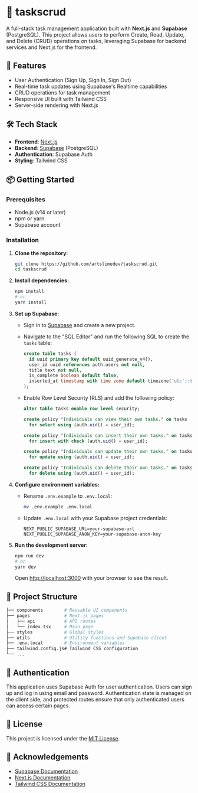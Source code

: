 # 📝 taskscrud

A full-stack task management application built with **Next.js** and **Supabase** (PostgreSQL). This project allows users to perform Create, Read, Update, and Delete (CRUD) operations on tasks, leveraging Supabase for backend services and Next.js for the frontend.

## 🚀 Features

- User Authentication (Sign Up, Sign In, Sign Out)
- Real-time task updates using Supabase's Realtime capabilities
- CRUD operations for task management
- Responsive UI built with Tailwind CSS
- Server-side rendering with Next.js

## 🛠️ Tech Stack

- **Frontend**: [Next.js](https://nextjs.org/)
- **Backend**: [Supabase](https://supabase.com/) (PostgreSQL)
- **Authentication**: Supabase Auth
- **Styling**: Tailwind CSS

## 📦 Getting Started

### Prerequisites

- Node.js (v14 or later)
- npm or yarn
- Supabase account

### Installation

1. **Clone the repository:**

   ```bash
   git clone https://github.com/artslimedev/taskscrud.git
   cd taskscrud
   ```

2. **Install dependencies:**

   ```bash
   npm install
   # or
   yarn install
   ```

3. **Set up Supabase:**

   - Sign in to [Supabase](https://supabase.com/) and create a new project.
   - Navigate to the "SQL Editor" and run the following SQL to create the `tasks` table:

     ```sql
     create table tasks (
       id uuid primary key default uuid_generate_v4(),
       user_id uuid references auth.users not null,
       title text not null,
       is_complete boolean default false,
       inserted_at timestamp with time zone default timezone('utc'::text, now()) not null
     );
     ```

   - Enable Row Level Security (RLS) and add the following policy:

     ```sql
     alter table tasks enable row level security;

     create policy "Individuals can view their own tasks." on tasks
       for select using (auth.uid() = user_id);

     create policy "Individuals can insert their own tasks." on tasks
       for insert with check (auth.uid() = user_id);

     create policy "Individuals can update their own tasks." on tasks
       for update using (auth.uid() = user_id);

     create policy "Individuals can delete their own tasks." on tasks
       for delete using (auth.uid() = user_id);
     ```

4. **Configure environment variables:**

   - Rename `.env.example` to `.env.local`:

     ```bash
     mv .env.example .env.local
     ```

   - Update `.env.local` with your Supabase project credentials:

     ```env
     NEXT_PUBLIC_SUPABASE_URL=your-supabase-url
     NEXT_PUBLIC_SUPABASE_ANON_KEY=your-supabase-anon-key
     ```

5. **Run the development server:**

   ```bash
   npm run dev
   # or
   yarn dev
   ```

   Open [http://localhost:3000](http://localhost:3000) with your browser to see the result.

## 📁 Project Structure

```bash
├── components        # Reusable UI components
├── pages             # Next.js pages
│   ├── api           # API routes
│   └── index.tsx     # Main page
├── styles            # Global styles
├── utils             # Utility functions and Supabase client
├── .env.local        # Environment variables
├── tailwind.config.js# Tailwind CSS configuration
└── ...
```

## 🔐 Authentication

This application uses Supabase Auth for user authentication. Users can sign up and log in using email and password. Authentication state is managed on the client side, and protected routes ensure that only authenticated users can access certain pages.

## 📄 License

This project is licensed under the [MIT License](LICENSE).

## 🙌 Acknowledgements

- [Supabase Documentation](https://supabase.com/docs)
- [Next.js Documentation](https://nextjs.org/docs)
- [Tailwind CSS Documentation](https://tailwindcss.com/docs)
